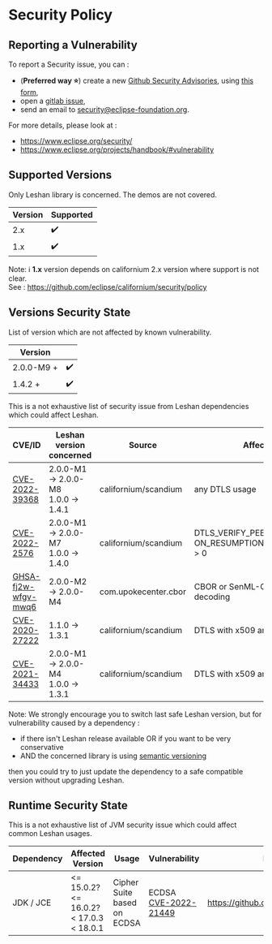 # Security Policy

## Reporting a Vulnerability

To report a Security issue, you can : 
- (**Preferred way ⭐**) create a new [Github Security Advisories](https://docs.github.com/en/code-security/security-advisories/repository-security-advisories/about-repository-security-advisories), using [this form](https://github.com/eclipse-leshan/leshan/security/advisories/new), 
 - open a [gitlab issue](https://gitlab.eclipse.org/security/vulnerability-reports/-/issues/new?issuable_template=new_vulnerability),
 - send an email to  security@eclipse-foundation.org.

For more details, please look at :
 - https://www.eclipse.org/security/
 - https://www.eclipse.org/projects/handbook/#vulnerability

## Supported Versions

Only Leshan library is concerned. The demos are not covered. 

| Version | Supported          |
| ------- | ------------------ |
| 2.x   | :heavy_check_mark: | |
| 1.x   | :heavy_check_mark: |

Note: ℹ️ **1.x** version depends on californium 2.x version where support is not clear.   
See : https://github.com/eclipse/californium/security/policy


## Versions Security State

List of  version which are not affected by known vulnerability.

| Version              |                    |
| -------------------- | ------------------ |
| 2.0.0-M9 +           | :heavy_check_mark: |
| 1.4.2 +              | :heavy_check_mark: |


This is a not exhaustive list of security issue from Leshan dependencies which could affect Leshan.

| CVE/ID                                                                                                  |  Leshan version concerned                | Source               | Affect |
| --------------------------------------------------------------------------------------------------------| ---------------------------------------- | ---------------------| ------ |
| [CVE-2022-39368](https://cve.mitre.org/cgi-bin/cvename.cgi?name=CVE-2022-39368)                         | 2.0.0-M1 -> 2.0.0-M8 <br> 1.0.0 -> 1.4.1 | californium/scandium | any DTLS usage |
| [CVE-2022-2576](https://cve.mitre.org/cgi-bin/cvename.cgi?name=CVE-2022-2576)                           | 2.0.0-M1 -> 2.0.0-M7 <br> 1.0.0 -> 1.4.0 | californium/scandium | DTLS_VERIFY_PEERS_ ON_RESUMPTION_THRESHOLD > 0 |
| [GHSA-fj2w-wfgv-mwq6](https://github.com/peteroupc/CBOR-Java/security/advisories/GHSA-fj2w-wfgv-mwq6)   | 2.0.0-M2 -> 2.0.0-M4                     | com.upokecenter.cbor | CBOR or SenML-CBOR decoding |
| [CVE-2020-27222](https://cve.mitre.org/cgi-bin/cvename.cgi?name=CVE-2020-27222)                         | 1.1.0 -> 1.3.1                           | californium/scandium | DTLS with x509 and/or RPK  |
| [CVE-2021-34433](https://cve.mitre.org/cgi-bin/cvename.cgi?name=CVE-2021-34433)                         | 2.0.0-M1 -> 2.0.0-M4 <br> 1.0.0 -> 1.3.1 | californium/scandium | DTLS with x509 and/or RPK |

Note: We strongly encourage you to switch last safe Leshan version, but for vulnerability caused by a dependency :
 - if there isn't Leshan release available OR if you want to be very conservative  
 - AND the concerned library is using [semantic versioning](https://semver.org/)
 
then you could try to just update the dependency to a safe compatible version without upgrading Leshan. 

## Runtime Security State

This is a not exhaustive list of JVM security issue which could affect common Leshan usages.

| Dependency | Affected Version | Usage | Vulnerability | More Information |
| ---------- | ---------------- | ----- | ------------- | ---------------- |
| JDK / JCE | <= 15.0.2? <br/> <= 16.0.2? <br/> < 17.0.3 <br/> < 18.0.1 | Cipher Suite based on ECDSA | ECDSA [CVE-2022-21449](https://cve.mitre.org/cgi-bin/cvename.cgi?name=CVE-2022-21449) | https://github.com/eclipse/leshan/issues/1243 |
